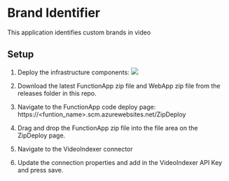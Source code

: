 # Brand Identifier

This application identifies custom brands in video

## Setup

1. Deploy the infrastructure components:
    <a href="https://ms.portal.azure.com/#create/Microsoft.Template/uri/https%3A%2F%2Fraw.githubusercontent.com%2Fjohndehavilland%2FBrandIdentifier%2Fmaster%2Fazure-deploy.json" target="_blank">
        <img src="http://azuredeploy.net/deploybutton.png"/>
    </a>

2. Download the latest FunctionApp zip file and WebApp zip file from the releases folder in this repo.
3. Navigate to the FunctionApp code deploy page: https://<funtion_name>.scm.azurewebsites.net/ZipDeploy
4. Drag and drop the FunctionApp zip file into the file area on the ZipDeploy page.
5. Navigate to the VideoIndexer connector
6. Update the connection properties and add in the VideoIndexer API Key and press save.